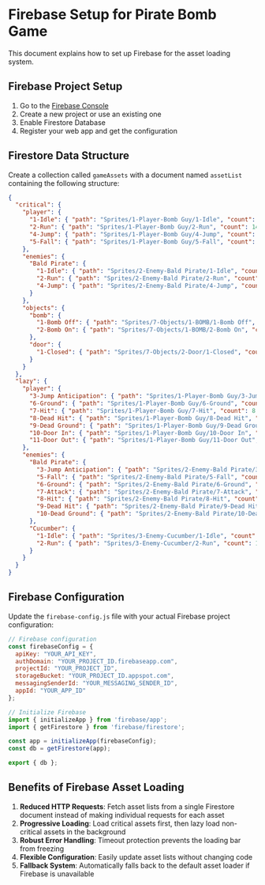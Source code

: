 # Firebase Setup for Pirate Bomb Game

This document explains how to set up Firebase for the asset loading system.

## Firebase Project Setup

1. Go to the [Firebase Console](https://console.firebase.google.com/)
2. Create a new project or use an existing one
3. Enable Firestore Database
4. Register your web app and get the configuration

## Firestore Data Structure

Create a collection called `gameAssets` with a document named `assetList` containing the following structure:

```json
{
  "critical": {
    "player": {
      "1-Idle": { "path": "Sprites/1-Player-Bomb Guy/1-Idle", "count": 26 },
      "2-Run": { "path": "Sprites/1-Player-Bomb Guy/2-Run", "count": 14 },
      "4-Jump": { "path": "Sprites/1-Player-Bomb Guy/4-Jump", "count": 4 },
      "5-Fall": { "path": "Sprites/1-Player-Bomb Guy/5-Fall", "count": 2 }
    },
    "enemies": {
      "Bald Pirate": {
        "1-Idle": { "path": "Sprites/2-Enemy-Bald Pirate/1-Idle", "count": 34 },
        "2-Run": { "path": "Sprites/2-Enemy-Bald Pirate/2-Run", "count": 14 },
        "4-Jump": { "path": "Sprites/2-Enemy-Bald Pirate/4-Jump", "count": 4 }
      }
    },
    "objects": {
      "bomb": {
        "1-Bomb Off": { "path": "Sprites/7-Objects/1-BOMB/1-Bomb Off", "count": 1 },
        "2-Bomb On": { "path": "Sprites/7-Objects/1-BOMB/2-Bomb On", "count": 10 }
      },
      "door": {
        "1-Closed": { "path": "Sprites/7-Objects/2-Door/1-Closed", "count": 1 }
      }
    }
  },
  "lazy": {
    "player": {
      "3-Jump Anticipation": { "path": "Sprites/1-Player-Bomb Guy/3-Jump Anticipation", "count": 1 },
      "6-Ground": { "path": "Sprites/1-Player-Bomb Guy/6-Ground", "count": 3 },
      "7-Hit": { "path": "Sprites/1-Player-Bomb Guy/7-Hit", "count": 8 },
      "8-Dead Hit": { "path": "Sprites/1-Player-Bomb Guy/8-Dead Hit", "count": 6 },
      "9-Dead Ground": { "path": "Sprites/1-Player-Bomb Guy/9-Dead Ground", "count": 4 },
      "10-Door In": { "path": "Sprites/1-Player-Bomb Guy/10-Door In", "count": 16 },
      "11-Door Out": { "path": "Sprites/1-Player-Bomb Guy/11-Door Out", "count": 16 }
    },
    "enemies": {
      "Bald Pirate": {
        "3-Jump Anticipation": { "path": "Sprites/2-Enemy-Bald Pirate/3-Jump Anticipation", "count": 1 },
        "5-Fall": { "path": "Sprites/2-Enemy-Bald Pirate/5-Fall", "count": 2 },
        "6-Ground": { "path": "Sprites/2-Enemy-Bald Pirate/6-Ground", "count": 3 },
        "7-Attack": { "path": "Sprites/2-Enemy-Bald Pirate/7-Attack", "count": 12 },
        "8-Hit": { "path": "Sprites/2-Enemy-Bald Pirate/8-Hit", "count": 8 },
        "9-Dead Hit": { "path": "Sprites/2-Enemy-Bald Pirate/9-Dead Hit", "count": 6 },
        "10-Dead Ground": { "path": "Sprites/2-Enemy-Bald Pirate/10-Dead Ground", "count": 4 }
      },
      "Cucumber": {
        "1-Idle": { "path": "Sprites/3-Enemy-Cucumber/1-Idle", "count": 36 },
        "2-Run": { "path": "Sprites/3-Enemy-Cucumber/2-Run", "count": 12 }
      }
    }
  }
}
```

## Firebase Configuration

Update the `firebase-config.js` file with your actual Firebase project configuration:

```javascript
// Firebase configuration
const firebaseConfig = {
  apiKey: "YOUR_API_KEY",
  authDomain: "YOUR_PROJECT_ID.firebaseapp.com",
  projectId: "YOUR_PROJECT_ID",
  storageBucket: "YOUR_PROJECT_ID.appspot.com",
  messagingSenderId: "YOUR_MESSAGING_SENDER_ID",
  appId: "YOUR_APP_ID"
};

// Initialize Firebase
import { initializeApp } from 'firebase/app';
import { getFirestore } from 'firebase/firestore';

const app = initializeApp(firebaseConfig);
const db = getFirestore(app);

export { db };
```

## Benefits of Firebase Asset Loading

1. **Reduced HTTP Requests**: Fetch asset lists from a single Firestore document instead of making individual requests for each asset
2. **Progressive Loading**: Load critical assets first, then lazy load non-critical assets in the background
3. **Robust Error Handling**: Timeout protection prevents the loading bar from freezing
4. **Flexible Configuration**: Easily update asset lists without changing code
5. **Fallback System**: Automatically falls back to the default asset loader if Firebase is unavailable